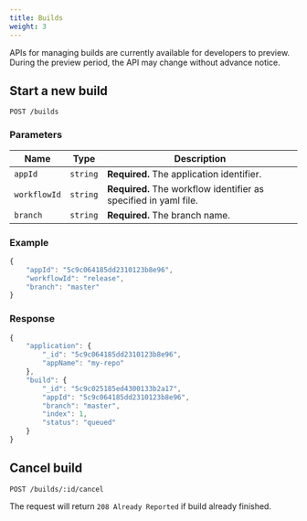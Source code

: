 ```yaml
---
title: Builds
weight: 3
---
```


APIs for managing builds are currently available for developers to preview. During the preview period, the API may change without advance notice.

## Start a new build

`POST /builds`

### Parameters

| **Name**     | **Type** | **Description** |
| ------------ | -------- | --------------- |
| `appId`      | `string` | **Required.** The application identifier. |
| `workflowId` | `string` | **Required.** The workflow identifier as specified in yaml file. |
| `branch`     | `string` | **Required.** The branch name. |

### Example

```javascript
{
    "appId": "5c9c064185dd2310123b8e96",
    "workflowId": "release",
    "branch": "master"
}
```

### Response

```javascript
{
    "application": {
        "_id": "5c9c064185dd2310123b8e96",
        "appName": "my-repo"
    },
    "build": {
        "_id": "5c9c025185ed4300133b2a17",
        "appId": "5c9c064185dd2310123b8e96",
        "branch": "master",
        "index": 1,
        "status": "queued"
    }
}
```

## Cancel build

`POST /builds/:id/cancel`

The request will return `208 Already Reported` if build already finished.
